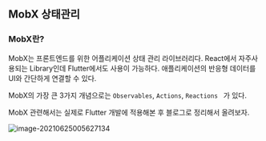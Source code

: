 ## MobX 상태관리

### MobX란?

MobX는 프론트엔드를 위한 어플리케이션 상태 관리 라이브러리다. React에서 자주사용되는 Library인데 Flutter에서도 사용이 가능하다. 애플리케이션의 반응형 데이터를 UI와 간단하게 연결할 수 있다. 

MobX의 가장 큰 3가지 개념으로는 `Observables`, `Actions`, `Reactions ` 가 있다.



MobX 관련해서는 실제로 Flutter 개발에 적용해본 후 블로그로 정리해서 올려보자.

![image-20210625005627134](C:\Users\rhaxo\AppData\Roaming\Typora\typora-user-images\image-20210625005627134.png)
